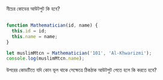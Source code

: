 
নীচের কোডের আউটপুট কি হবে? 

```js

function Mathematician(id, name) {
  this.id = id;
  this.name = name;
}

let muslimMtcn = Mathematician('101', 'Al-Khwarizmi');
console.log(muslimMtcn.name);

```

উপরের কোডটিতে যদি কোন ভূল থাকে সেক্ষেত্রে ঠিকঠাক আউটপুট পেতে হলে কি করতে হবে?